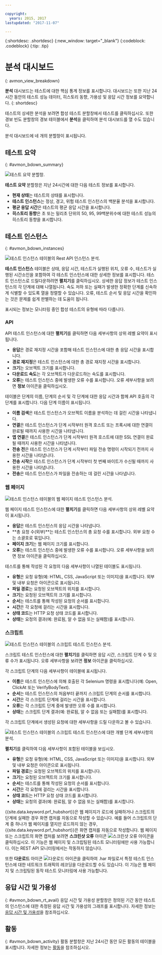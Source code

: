 ```yaml
---

copyright:
  years: 2015, 2017
lastupdated: "2017-11-07"

---
```


{:shortdesc: .shortdesc}
{:new_window: target="_blank"}
{:codeblock: .codeblock}
{:tip: .tip}

# 분석 대시보드
{: avmon_view_breakdown}

**분석** 대시보드는 테스트에 대한 핵심 통계 정보를 표시합니다. 대시보드는 또한 지난 24시간 동안의 테스트 성능 데이터, 히스토리 동향, 가용성 및 응답 시간 정보를 요약합니다.
{: shortdesc}

테스트의 상세한 분석을 보려면 합성 테스트 분할창에서 테스트를 클릭하십시오. 또한 경보 빈도 분할창의 경보 테이블에서 **분석**을 클릭하여 분석 대시보드를 열 수도 있습니다. 

분석 대시보드에 네 개의 분할창이 표시됩니다.

## 테스트 요약
{: #avmon_bdown_summary}

![테스트 요약 분할창.](images/avmon_bdown_summ.png)

**테스트 요약** 분할창은 지난 24시간에 대한 다음 테스트 정보를 표시합니다.

-   **현재 상태**는 테스트의 상태를 표시합니다. 
-   **테스트 인스턴스**는 정상, 경고, 위험 테스트 인스턴스의 백분율 분석을 표시합니다. 
-   **평균 응답 시간**은 테스트의 평균 응답 시간을 표시합니다. 
-   **히스토리 동향**은 초 또는 밀리초 단위의 50, 95, 99백분위수에 대한 테스트 성능의 히스토리 동향을 표시합니다. 

## 테스트 인스턴스
{: #avmon_bdown_instances}

![테스트 인스턴스 테이블의 Rest API 인스턴스 분석.](images/avmon_bdown_apitest_instance.png)

**테스트 인스턴스** 테이블은 상태, 응답 시간, 테스트가 실행된 위치, 오류 수, 테스트가 실행된 시간소인을 포함하여 각 테스트 인스턴스에 대한 상세한 정보를 표시합니다. 테스트 인스턴스로 드릴다운하려면 **펼치기**를 클릭하십시오. 상세한 응답 정보가 테스트 인스턴스의 각 단계에 대해 나열됩니다. 속도 저하 또는 실패가 발생한 정확한 단계를 신속하게 식별할 수 있도록 열을 정렬할 수 있습니다. 오류, 테스트 순서 및 응답 시간을 확인하는 것은 문제를 쉽게 판별하는 데 도움이 됩니다.

표시되는 정보는 모니터링 중인 합성 테스트의 유형에 따라 다릅니다.

### API
API 테스트 인스턴스에 대한 **펼치기**를 클릭하면 다음 세부사항의 상위 레벨 요약이 표시됩니다. 

-   **응답**은 경로 재지정 시간을 포함해 테스트 인스턴스에 대한 총 응답 시간을 표시합니다.
-   **경로 재지정**은 테스트 인스턴스에 대한 총 경로 재지정 시간을 표시합니다.
-   **크기**는 오브젝트 크기를 표시합니다.
-   **다운로드 속도**는 각 오브젝트가 다운로드하는 속도를 표시합니다.
-   **오류**는 테스트 인스턴스 중에 발생한 오류 수를 표시합니다. 오류 세부사항을 보려면 **정보** 아이콘을 클릭하십시오.

테이블은 단계의 이름, 단계의 순서 및 각 단계에 대한 응답 시간과 함께 API 호출의 각 단계를 표시합니다. 다음 단계 이름이 표시됩니다. 

-   **이름 검색**은 테스트 인스턴스가 오브젝트 이름을 분석하는 데 걸린 시간을 나타냅니다.
-   **연결**은 테스트 인스턴스가 단계 시작부터 원격 호스트 또는 프록시에 대한 연결이 완료될 때까지 사용한 시간을 나타냅니다.
-   **앱 연결**은 테스트 인스턴스가 단계 시작부터 원격 호스트에 대한 SSL 연결이 완료될 때까지 사용한 시간을 나타냅니다.
-   **전송 전**은 테스트 인스턴스가 단계 시작부터 파일 전송 명령이 시작되기 전까지 사용한 시간을 나타냅니다.
-   **전송 시작**은 테스트 인스턴스가 단계 시작부터 첫 번째 바이트가 수신될 때까지 사용한 시간을 나타냅니다.
-   **전송**은 테스트 인스턴스가 파일을 전송하는 데 걸린 시간을 나타냅니다.

### 웹 페이지
![테스트 인스턴스 테이블의 웹 페이지 테스트 인스턴스 분석.](images/avmon_bdown_webpage_instance.png)

웹 페이지 테스트 인스턴스에 대한 **펼치기**를 클릭하면 다음 세부사항의 상위 레벨 요약이 표시됩니다. 

-   **응답**은 테스트 인스턴스의 응답 시간을 나타냅니다.
-   **총 요청 수(외부)**는 테스트 인스턴스의 총 요청 수를 표시합니다. 외부 요청 수는 소괄호로 묶입니다.
-   **페이지 크기**는 웹 페이지 크기를 표시합니다.
-   **오류**는 테스트 인스턴스 중에 발생한 오류 수를 표시합니다. 오류 세부사항을 보려면 정보 아이콘을 클릭하십시오.

테스트를 통해 작성된 각 요청의 다음 세부사항이 나열된 테이블도 표시됩니다.

-   **유형**은 요청 유형(예: HTML, CSS, JavaScript 또는 이미지)을 표시합니다. 외부 및 내부 요청은 아이콘으로 표시됩니다.
-   **파일 경로**는 요청된 오브젝트의 위치를 표시합니다.
-   **크기**는 요청된 오브젝트의 크기를 표시합니다.
-   **순서**는 테스트를 통해 작성된 요청의 순서를 표시합니다.
-   **시간**은 각 요청에 걸리는 시간을 표시합니다.
-   **상태 코드**는 HTTP 요청 상태 코드를 표시합니다.
-   **상태**는 요청의 결과(예: 완료됨, 알 수 없음 또는 실패함)를 표시합니다. 

### 스크립트
![테스트 인스턴스 테이블의 스크립트 테스트 인스턴스 분석.](images/avmon_bdown_script_instance.png)

스크립트 테스트 인스턴스에 대한 **펼치기**를 클릭하면 응답 시간, 스크립트 단계 수 및 오류 수가 표시됩니다. 오류 세부사항을 보려면 **정보** 아이콘을 클릭하십시오.

각 스크립트 단계의 다음 세부사항이 테이블에 표시됩니다.

-   **이름**은 테스트 인스턴스에 의해 호출된 각 Selenium 명령을 표시합니다(예: Open, ClickAt 또는 VerifyBodyText).
-   **순서**는 테스트 인스턴스의 처음부터 끝까지 스크립트 단계의 순서를 표시합니다.
-   **시간**은 각 스크립트 단계에 걸리는 시간을 표시합니다.
-   **오류**는 각 스크립트 단계 중에 발생한 오류 수를 표시합니다.
-   **상태**는 스크립트 단계 결과(예: 완료됨, 알 수 없음 또는 실패함)를 표시합니다. 

각 스크립트 단계에서 생성된 요청에 대한 세부사항을 드릴 다운하고 볼 수 있습니다. 

![테스트 인스턴스 테이블의 스크립트 테스트 인스턴스에 대한 개별 단계 세부사항의 분석.](images/avmon_bdown_script_subtrans.png)

**펼치기**를 클릭하여 다음 세부사항이 포함된 테이블을 보십시오. 

-   **유형**은 요청 유형(예: HTML, CSS, JavaScript 또는 이미지)을 표시합니다. 외부 및 내부 요청은 아이콘으로 표시됩니다.
-   **파일 경로**는 요청된 오브젝트의 위치를 표시합니다.
-   **크기**는 요청된 오브젝트의 크기를 표시합니다.
-   **순서**는 테스트를 통해 작성된 요청의 순서를 표시합니다.
-   **시간**은 각 요청에 걸리는 시간을 표시합니다.
-   **상태 코드**는 HTTP 요청 상태 코드를 표시합니다.
-   **상태**는 요청의 결과(예: 완료됨, 알 수 없음 또는 실패함)를 표시합니다. 

{{site.data.keyword.prf_hubshort}}은 웹 페이지가 로드에 실패하거나 스크립트의 단계에 실패한 경우 화면 캡처를 자동으로 작성할 수 있습니다. 예를 들어 스크립트의 단계 중 하나가 웹 페이지를 열지만 로드하지 않는 경우, {{site.data.keyword.prf_hubshort}}은 화면 캡처를 자동으로 작성합니다. 웹 페이지 또는 스크립트의 화면 캡처를 보려면 **스크린샷 오류** 아이콘 ![스크린샷 오류 아이콘](images/scrnsht_err_icn_white.jpg)을 클릭하십시오. 이 기능은 웹 페이지 및 스크립팅된 테스트 모니터링에만 사용 가능합니다. 이는 REST API 모니터링에서는 작동하지 않습니다. 

또한 **다운로드** 아이콘 ![다운로드 아이콘](images/download_icn_white_smll.jpg)을 클릭하여 .har 파일로서 특정 테스트 인스턴스에 대한 네트워크 트래픽의 레코딩을 다운로드할 수도 있습니다. 이 기능은 웹 페이지 및 스크립팅된 동작 테스트 모니터링에 사용 가능합니다. 

## 응답 시간 및 가용성
{: #avmon_bdown_rt_avail}
응답 시간 및 가용성 분할창은 정의된 기간 동안 테스트의 인스턴스에 대한 측정된 응답 시간 및 가용성의 그래프를 표시합니다. 자세한 정보는 [응답 시간 및 가용성](avmon_resptime_avail.html "응답 시간 및 가용성 분할창을 사용하면 응답 시간, 가용성 동향, 경보 및 시간 경과에 따른 활동을 시각화하는 데 도움이 됩니다. 메트릭, 경보 및 활동의 상관은 영향 받은 응답 시간을 볼 때 특정 애플리케이션 변경사항 또는 코드 배치를 손쉽게 분리하는 데 도움이 됩니다.")을 참조하십시오. 

## 활동
{: #avmon_bdown_activity}
활동 분할창은 지난 24시간 동안 모든 활동의 테이블을 표시합니다. 자세한 정보는 [활동](avmon_activities.html "활동 분할창에서 활동에 대한 정보를 볼 수 있습니다. 활동은 사용자 정의된 이벤트의 외부에서 발생하는 조치입니다.")을 참조하십시오.

